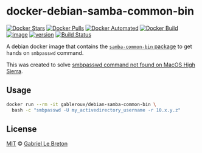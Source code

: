 # docker-debian-samba-common-bin

[![Docker Stars](https://img.shields.io/docker/stars/gableroux/debian-samba-common-bin.svg)](https://hub.docker.com/r/gableroux/debian-samba-common-bin)
[![Docker Pulls](https://img.shields.io/docker/pulls/gableroux/debian-samba-common-bin.svg)](https://hub.docker.com/r/gableroux/debian-samba-common-bin)
[![Docker Automated](https://img.shields.io/docker/automated/gableroux/debian-samba-common-bin.svg)](https://hub.docker.com/r/gableroux/debian-samba-common-bin)
[![Docker Build](https://img.shields.io/docker/build/gableroux/debian-samba-common-bin.svg)](https://hub.docker.com/r/gableroux/debian-samba-common-bin)
[![image](https://images.microbadger.com/badges/image/gableroux/debian-samba-common-bin.svg)](https://microbadger.com/images/gableroux/debian-samba-common-bin)
[![version](https://images.microbadger.com/badges/version/gableroux/debian-samba-common-bin.svg)](https://microbadger.com/images/gableroux/debian-samba-common-bin)
[![Build Status](https://travis-ci.com/GabLeRoux/docker-debian-samba-common-bin.svg?branch=master)](https://travis-ci.com/GabLeRoux/docker-debian-samba-common-bin)

A debian docker image that contains the [`samba-common-bin` package](https://packages.debian.org/sid/samba-common-bin) to get hands on `smbpasswd` command.

This was created to solve [smbpasswd command not found on MacOS High Sierra](https://superuser.com/posts/1333537/).

## Usage

```bash
docker run --rm -it gableroux/debian-samba-common-bin \
  bash -c "smbpasswd -U my_activedirectory_username -r 10.x.y.z"
```

## License

[MIT](LICENSE.md) © [Gabriel Le Breton](https://gableroux.com)


